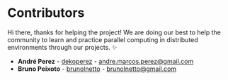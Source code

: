# Contributors

Hi there, thanks for helping the project! We are doing our best to help the community to learn and practice
parallel computing in distributed environments through our projects. :sparkles:

- **André Perez** - [dekoperez](https://twitter.com/dekoperez) - andre.marcos.perez@gmail.com
- **Bruno Peixoto** - [brunolnetto](https://twitter.com/brunolnetto) - brunolnetto@gmail.com